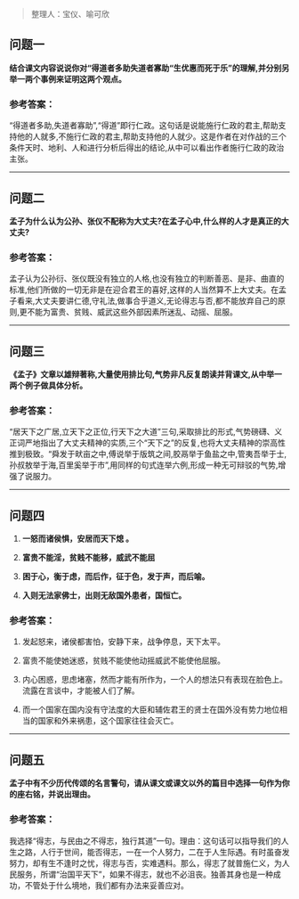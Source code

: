 > 整理人：宝仪、喻可欣

## 问题一

**结合课文内容说说你对“得道者多助失道者寡助“生优惠而死于乐”的理解,并分别另举一两个事例来证明这两个观点。**

### 参考答案：

“得道者多助,失道者寡助”,“得道”即行仁政。这句话是说能施行仁政的君主,帮助支持他的人就多,不施行仁政的君主,帮助支持他的人就少。这是作者在对作战的三个条件天时、地利、人和进行分析后得出的结论,从中可以看出作者施行仁政的政治主张。



------



## 问题二

**孟子为什么认为公孙、张仪不配称为大丈夫?在孟子心中,什么样的人才是真正的大丈夫?**

### 参考答案：

孟子认为公孙衍、张仪既没有独立的人格,也没有独立的判断善恶、是非、曲直的标准,他们所做的一切无非是在迎合君王的喜好,这样的人当然算不上大丈夫。在孟子看来,大丈夫要讲仁德,守礼法,做事合乎道义,无论得志与否,都不能放弃自己的原则,更不能为富贵、贫贱、威武这些外部因素所迷乱、动摇、屈服。



------



## 问题三

**《孟子》文章以雄辩著称,大量使用排比句,气势非凡反复朗读并背课文,从中举一两个例子做具体分析。**

### 参考答案：

“居天下之广居,立天下之正位,行天下之大道”三句,采取排比的形式,气势磅礴、义正词严地指出了大丈夫精神的实质,三个“天下之”的反复,也将大丈夫精神的崇高性推到极致。“舜发于畎亩之中,傅说举于版筑之间,胶鬲举于鱼盐之中,管夷吾举于士,孙叔敖举于海,百里奚举于市”,用同样的句式连举六例,形成一种无可辩驳的气势,增强了说服力。





------



## 问题四

1. **一怒而诸侯惧，安居而天下熄 。**

2. **富贵不能淫，贫贱不能移，威武不能屈**

3. **困于心，衡于虑，而后作，征于色，发于声，而后喻。**

4. **入则无法家佛士，出则无敌国外患者，国恒亡。**

### 参考答案：

1. 发起怒来，诸侯都害怕，安静下来，战争停息，天下太平。

2. 富贵不能使她迷惑，贫贱不能使他动摇威武不能使他屈服。

3. 内心困惑，思虑堵塞，然而才能有所作为，一个人的想法只有表现在脸色上。流露在言谈中，才能被人们了解。

4. 而一个国家在国内没有守法度的大臣和辅佐君王的贤士在国外没有势力地位相当的国家和外来祸患，这个国家往往会灭亡。



------



## 问题五

**孟子中有不少历代传颂的名言警句，请从课文或课文以外的篇目中选择一句作为你的座右铭，并说出理由。**

### 参考答案：

我选择“得志，与民由之不得志，独行其道”一句。理由：这句话可以指导我们的人生之路，人行于世间，能否得志，一在一个人努力，二在于人生际遇。有时虽奋发努力，却有生不逢时之忧，得志与否，实难遇料。那么，得志了就普施仁义，为人民服务，所谓“治国平天下”，如果不得志，就也不必沮丧。独善其身也是一种成功，不管处于什么境地，我们都有办法来妥善应对。